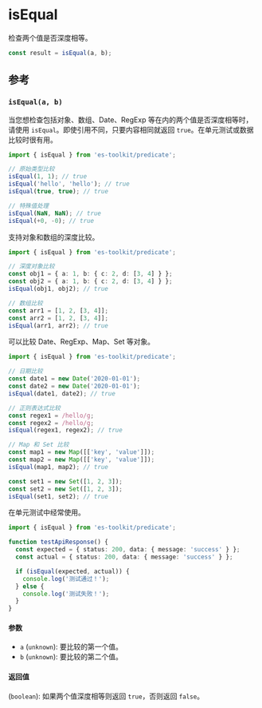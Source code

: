 # isEqual

检查两个值是否深度相等。

```typescript
const result = isEqual(a, b);
```

## 参考

### `isEqual(a, b)`

当您想检查包括对象、数组、Date、RegExp 等在内的两个值是否深度相等时，请使用 `isEqual`。即使引用不同，只要内容相同就返回 `true`。在单元测试或数据比较时很有用。

```typescript
import { isEqual } from 'es-toolkit/predicate';

// 原始类型比较
isEqual(1, 1); // true
isEqual('hello', 'hello'); // true
isEqual(true, true); // true

// 特殊值处理
isEqual(NaN, NaN); // true
isEqual(+0, -0); // true
```

支持对象和数组的深度比较。

```typescript
import { isEqual } from 'es-toolkit/predicate';

// 深度对象比较
const obj1 = { a: 1, b: { c: 2, d: [3, 4] } };
const obj2 = { a: 1, b: { c: 2, d: [3, 4] } };
isEqual(obj1, obj2); // true

// 数组比较
const arr1 = [1, 2, [3, 4]];
const arr2 = [1, 2, [3, 4]];
isEqual(arr1, arr2); // true
```

可以比较 Date、RegExp、Map、Set 等对象。

```typescript
import { isEqual } from 'es-toolkit/predicate';

// 日期比较
const date1 = new Date('2020-01-01');
const date2 = new Date('2020-01-01');
isEqual(date1, date2); // true

// 正则表达式比较
const regex1 = /hello/g;
const regex2 = /hello/g;
isEqual(regex1, regex2); // true

// Map 和 Set 比较
const map1 = new Map([['key', 'value']]);
const map2 = new Map([['key', 'value']]);
isEqual(map1, map2); // true

const set1 = new Set([1, 2, 3]);
const set2 = new Set([1, 2, 3]);
isEqual(set1, set2); // true
```

在单元测试中经常使用。

```typescript
import { isEqual } from 'es-toolkit/predicate';

function testApiResponse() {
  const expected = { status: 200, data: { message: 'success' } };
  const actual = { status: 200, data: { message: 'success' } };

  if (isEqual(expected, actual)) {
    console.log('测试通过！');
  } else {
    console.log('测试失败！');
  }
}
```

#### 参数

- `a` (`unknown`): 要比较的第一个值。
- `b` (`unknown`): 要比较的第二个值。

#### 返回值

(`boolean`): 如果两个值深度相等则返回 `true`，否则返回 `false`。
